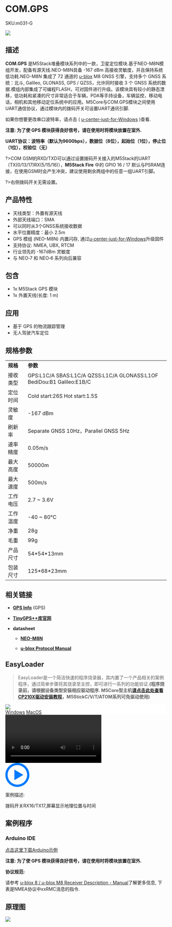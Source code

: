 # COM.GPS

<el-tag effect="plain">SKU:m031-G</el-tag>

<div class="product_pic"><img src="assets/img/product_pics/module/com.x_gps/comx_gps.webp"></div>

## 描述

**COM.GPS** 是M5Stack堆叠模块系列中的一款，卫星定位模块.基于NEO-M8N模组开发，配备有源天线.NEO-M8N具备 -167 dBm 高接收灵敏度，并且保持系统低功耗.NEO-M8N 集成了 72 通道的 [u-blox](https://www.u-blox.com) M8 GNSS 引擎，支持多个 GNSS 系统：北斗, Galileo, GLONASS, GPS / QZSS，允许同时接收 3 个 GNSS 系统的数据.模组内部集成了可编程FLASH，可对固件进行升级。该模块具有较小的静态漂移，低功耗和紧凑的尺寸非常适合于车辆，PDA等手持设备，车辆监控，移动电话，相机和其他移动定位系统中的应用。M5Core与COM.GPS模块之间使用UART通信协议，通过模块内的拨码开关可设置UART通讯引脚.

如果你想要更改串口波特率，请点击 ( [u-center-just-for-Windows](https://www.u-blox.com/en/product/u-center-windows) )查看.

**注意: 为了使 GPS 模块获得良好信号，请在使用时将模块放置在室外.**

**UART协议：波特率（默认为9600bps），数据位（8位），起始位（1位），停止位（1位），校验位（无）**

?>COM GSM的RXD/TXD可以通过设置拨码开关接入的M5Stack的UART（TX(0/13/17)RX(5/15/16)），**M5Stack Fire** 中的 GPIO 16 / 17 默认与PSRAM连接，在使用GSM时会产生冲突，建议使用剩余两组中的任意一组UART引脚。

?>右侧拨码开关无需设置。

## 产品特性

- 天线类型：外置有源天线
- 外部天线端口：SMA
- 可以同时从3个GNSS系统接收数据
- 水平位置精度：最小 2.5m
- GPS 模组 (NEO-M8N) 内置闪存, 通过[u-center-just-for-Windows](https://www.u-blox.com/en/product/u-center-windows)升级固件
- 支持协议: NMEA, UBX, RTCM
- 行业领先的 -167dBm 灵敏度
- 与 NEO‑7 和 NEO‑6 系列向后兼容

## 包含

-  1x M5Stack GPS 模块
-  1x 外置天线(长度: 1 m)

## 应用

- 基于 GPS 的物流跟踪管理
- 无人驾驶汽车定位

## 规格参数

<table>
   <tr style="font-weight:bold">
      <td>规格</td>
      <td>参数</td>
   </tr>
   <tr>
      <td>接收类型</td>
      <td>GPS:L1C/A SBAS:L1C/A QZSS:L1C/A GLONASS:L1OF BediDou:B1 Galileo:E1B/C</td>
   </tr>
   <tr>
      <td>定位时间</td>
      <td>Cold start:26S Hot start:1.5S </td>
   </tr>
   <tr>
      <td>灵敏度</td>
      <td>-167 dBm</td>
   </tr>
   <tr>
      <td>刷新率</td>
      <td>Separate GNSS 10Hz，Parallel GNSS 5Hz</td>
   </tr>
   <tr>
      <td>速率精度</td>
      <td>0.05m/s</td>
   </tr>
   <tr>
      <td>最大高度</td>
      <td>50000m</td>
   </tr>
   <tr>
      <td>最大速度</td>
      <td>500m/s</td>
   </tr>
   <tr>
      <td>工作电压</td>
      <td>2.7 ~ 3.6V</td>
   </tr>
   <tr>
      <td>工作温度</td>
      <td>-40 ~ 80°C</td>
   </tr>
   <tr>
      <td>净重</td>
      <td>28g</td>
   </tr>
   <tr>
      <td>毛重</td>
      <td>99g</td>
   </tr>
   <tr>
      <td>产品尺寸</td>
      <td>54*54*13mm</td>
   </tr>
   <tr>
      <td>包装尺寸</td>
      <td>125*68*23mm</td>
   </tr>
 </table>

## 相关链接

- **[GPS Info](https://www.u-blox.com/zh/product/neo-m8-series)** (GPS)

- **[TinyGPS++库官网](http://arduiniana.org/libraries/tinygpsplus/)**

- **datasheet** 

   - **[NEO-M8N](https://m5stack.oss-cn-shenzhen.aliyuncs.com/resource/docs/datasheet/module/NEO-M8-FW3_DataSheet_en.pdf)**

   - **[u-blox Protocol Manual](https://m5stack.oss-cn-shenzhen.aliyuncs.com/resource/docs/datasheet/module/u-blox8-M8_ReceiverDescrProtSpec_en.pdf)**

## EasyLoader

>EasyLoader是一个简洁快速的程序烧录器，其内置了一个产品相关的案例程序，通过简单步骤将其烧录至主控，即可进行一系列的功能验证.**(程序烧录前，请根据设备类型安装相应驱动程序. M5Core型主机[请点击此处查看CP210X驱动安装教程](zh_CN/arduino/arduino_development?id=安装串口驱动)，M5StickC/V/T/ATOM系列可免驱动使用)**

<div class="easyloader-box">
    <div style="background-color:white;">
        <div><img src="https://m5stack.oss-cn-shenzhen.aliyuncs.com/image/easyloader_intro.webp"></div>
        <div class="easyloader-btn">
            <a href="https://m5stack.oss-cn-shenzhen.aliyuncs.com/EasyLoader/Windows/MODULE/EasyLoader_COM_GPS.exe">Windows</a>
            <a href="https://m5stack.oss-cn-shenzhen.aliyuncs.com/EasyLoader/MacOS/MODULE/EasyLoader_COMX_GPS_for_M5Core.dmg">MacOS</a>
        </div>
    </div>
    <div>
        <video id="example_video" controls>
            <source src="https://m5stack.oss-cn-shenzhen.aliyuncs.com/video/Product_example_video/Module/COM.GPS.mp4" type="video/mp4">
        </video>
        <div class="easyloader-mask">
        <a>
            <svg id="play-btn" t="1583228776634" class="icon" viewBox="0 0 1024 1024" version="1.1" xmlns="http://www.w3.org/2000/svg" p-id="4152" width="75" height="75"><path d="M512 0C229.216 0 0 229.216 0 512s229.216 512 512 512 512-229.216 512-512S794.784 0 512 0z m0 928C282.24 928 96 741.76 96 512S282.24 96 512 96s416 186.24 416 416-186.24 416-416 416zM384 288l384 224-384 224z" p-id="4153" fill="#007aff"></path></svg></a>
            <p>案例描述:</p>
            <p>拨码开关RX16/TX17,屏幕显示地理位置与时间</p>
        </div>
    </div>
</div>


## 案例程序

### Arduino IDE

[点击这里下载Arduino示例](https://github.com/m5stack/M5-ProductExampleCodes/tree/master/Module/COMX_GPS)

**注意: 为了使 GPS 模块获得良好信号，请在使用时将模块放置在室外.**

**协议规范:**

请参考 [u-blox 8 / u-blox M8 Receiver Description - Manual](https://www.u-blox.com/sites/default/files/products/documents/u-blox8-M8_ReceiverDescrProtSpec_%28UBX-13003221%29_Public.pdf)了解更多信息, 下表是NMEA协议中xxRMC消息的指令.



## 原理图

<img src="assets/img/product_pics/module/com.x_gps/com.x_gps_sch.webp">


<script>

   var purchase_link = 'https://m5stack.com/collections/m5-module/products/gps-module';


   anchor_search(purchase_link);
   scrollFunc();

</script>